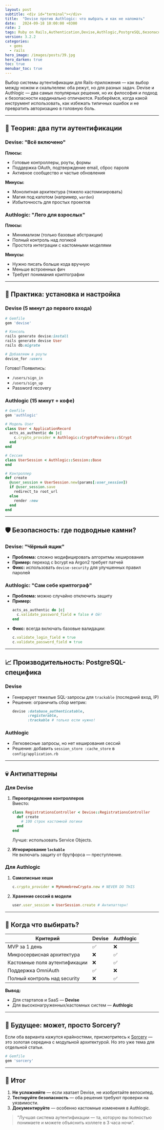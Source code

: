 ```yaml
---
layout: post
subtitle: <div id="terminal"></div>
title:  "Devise против Authlogic: что выбрать и как не наломать"
date:   2024-09-18 10:00:00 +0300
rate: 2
tags: Ruby on Rails,Authentication,Devise,Authlogic,PostgreSQL,безопасность
version: 3.2.2
categories:
  - gems
  - rails
hero_image: /images/posts/39.jpg
hero_darken: true
toc: true
menubar_toc: true
---
```

Выбор системы аутентификации для Rails-приложения — как выбор между ножом и скальпелем: оба режут, но для разных задач. Devise и Authlogic — два самых популярных решения, но их философия и подход к безопасности кардинально отличаются. Разберёмся, когда какой инструмент использовать, как избежать типичных ошибок и не превратить авторизацию в головную боль.

---

## 🧠 Теория: два пути аутентификации

### Devise: "Всё включено"
**Плюсы:**
- Готовые контроллеры, роуты, формы
- Поддержка OAuth, подтверждение email, сброс пароля
- Активное сообщество и частые обновления

**Минусы:**
- Монолитная архитектура (тяжело кастомизировать)
- Магия под капотом (например, `warden`)
- Избыточность для простых проектов

### Authlogic: "Лего для взрослых"
**Плюсы:**
- Минимализм (только базовые абстракции)
- Полный контроль над логикой
- Простота интеграции с кастомными моделями

**Минусы:**
- Нужно писать больше кода вручную
- Меньше встроенных фич
- Требует понимания криптографии

---

## 🔧 Практика: установка и настройка

### Devise (5 минут до первого входа)
```ruby
# Gemfile
gem 'devise'

# Консоль
rails generate devise:install
rails generate devise User
rails db:migrate

# Добавляем в роуты
devise_for :users
```

Готово! Появились:
- `/users/sign_in`
- `/users/sign_up`
- Password recovery

### Authlogic (15 минут + кофе)
```ruby
# Gemfile
gem 'authlogic'

# Модель User
class User < ApplicationRecord
  acts_as_authentic do |c|
    c.crypto_provider = Authlogic::CryptoProviders::SCrypt
  end
end

# Сессия
class UserSession < Authlogic::Session::Base
end

# Контроллер
def create
  @user_session = UserSession.new(params[:user_session])
  if @user_session.save
    redirect_to root_url
  else
    render :new
  end
end
```

---

## 🛡 Безопасность: где подводные камни?

### Devise: "Чёрный ящик"
- **Проблема:** сложно модифицировать алгоритмы хеширования
- **Пример:** переход с bcrypt на Argon2 требует патчей
- **Фикс:** использовать `devise-security` для улучшенных правил паролей

### Authlogic: "Сам себе криптограф"
- **Проблема:** можно случайно отключить защиту
- **Пример:** 
  ```ruby
  acts_as_authentic do |c|
    c.validate_password_field = false # Ой!
  end
  ```
- **Фикс:** всегда включать базовые валидации:
  ```ruby
  c.validate_login_field = true
  c.validate_password_field = true
  ```

---

## 📈 Производительность: PostgreSQL-специфика

### Devise
- Генерирует тяжелые SQL-запросы для `trackable` (последний вход, IP)
- Решение: ограничить сбор метрик:
  ```ruby
  devise :database_authenticatable, 
         :registerable,
         :trackable # только если нужно!
  ```

### Authlogic
- Легковесные запросы, но нет кеширования сессий
- Решение: добавить `session_store :cache_store` в `config/application.rb`

---

## 💀 Антипаттерны

### Для Devise
1. **Переопределение контроллеров**  
   Вместо:
   ```ruby
   class RegistrationsController < Devise::RegistrationsController
     def create
       # 100 строк кастомной логики
     end
   end
   ```
   Лучше: использовать Service Objects.

2. **Игнорирование `lockable`**  
   Не включать защиту от брутфорса — преступление.

### Для Authlogic
1. **Самописные хеши**  
   ```ruby
   c.crypto_provider = MyHomebrewCrypto.new # NEVER DO THIS
   ```
2. **Хранение сессий в модели**  
   ```ruby
   user.user_session = UserSession.create # Антипаттерн!
   ```

---

## 🎯 Когда что выбирать?

| Критерий               | Devise | Authlogic |
|------------------------|--------|-----------|
| MVP за 1 день          | ✅      | ❌         |
| Микросервисная архитектура | ❌      | ✅         |
| Кастомные поля аутентификации | ❌      | ✅         |
| Поддержка OmniAuth     | ✅      | ❌         |
| Полный контроль над security | ❌      | ✅         |

**Вывод:**  
- Для стартапов и SaaS — **Devise**  
- Для высоконагруженных/кастомных систем — **Authlogic**  

---

## 🔮 Будущее: может, просто Sorcery?

Если оба варианта кажутся крайностями, присмотритесь к [Sorcery](https://github.com/Sorcery/sorcery) — это золотая середина с модульной архитектурой. Но это уже тема для отдельной статьи.

```ruby
# Gemfile
gem 'sorcery'
```

---

## 🧾 Итог

1. **Не усложняйте** — если хватает Devise, не изобретайте велосипед.  
2. **Тестируйте безопасность** — оба решения требуют проверки на уязвимости.  
3. **Документируйте** — особенно кастомные изменения в Authlogic.  

> "Лучшая система аутентификации — та, которую вы полностью понимаете и можете объяснить коллеге в 3 часа ночи".
